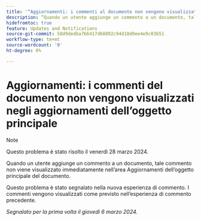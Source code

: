 ```yaml
---
title: '“Aggiornamenti: i commenti al documento non vengono visualizzati negli aggiornamenti dell’oggetto principale”'
description: “Quando un utente aggiunge un commento a un documento, tale commento non viene visualizzato immediatamente nell’area Aggiornamenti dell’oggetto principale del documento.”
hidefromtoc: true
feature: Updates and Notifications
source-git-commit: 58d9dedba766417d68892c94d18d0ee4e9c03b51
workflow-type: tm+mt
source-wordcount: '0'
ht-degree: 0%

---
```



# Aggiornamenti: i commenti del documento non vengono visualizzati negli aggiornamenti dell’oggetto principale

>[!NOTE]
>
>Questo problema è stato risolto il venerdì 28 marzo 2024.

<!--WF, WFP-->

Quando un utente aggiunge un commento a un documento, tale commento non viene visualizzato immediatamente nell’area Aggiornamenti dell’oggetto principale del documento.

Questo problema è stato segnalato nella nuova esperienza di commento. I commenti vengono visualizzati come previsto nell’esperienza di commento precedente.

_Segnalato per la prima volta il giovedì 6 marzo 2024._
